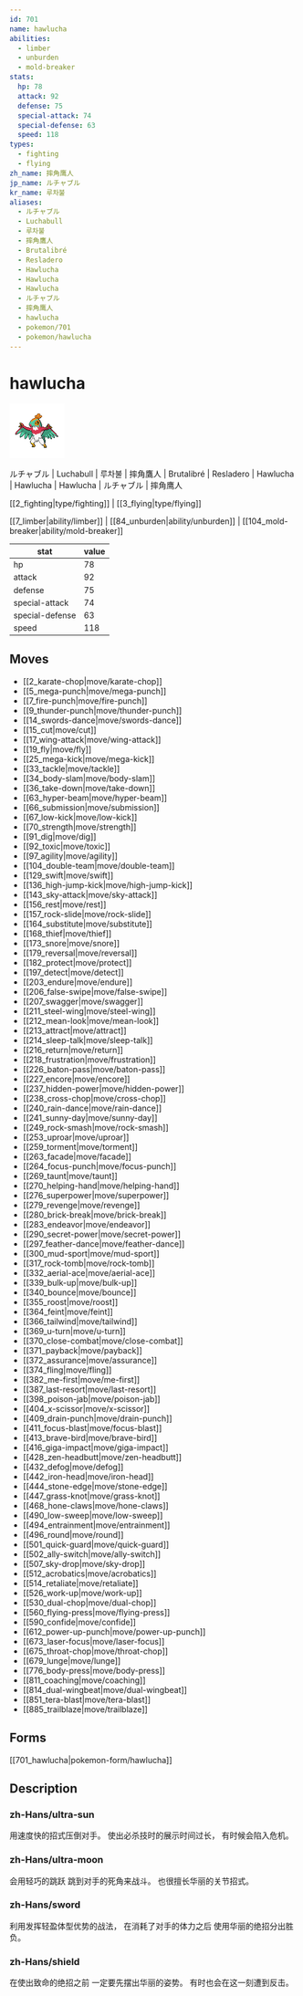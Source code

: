 ```yaml
---
id: 701
name: hawlucha
abilities:
  - limber
  - unburden
  - mold-breaker
stats:
  hp: 78
  attack: 92
  defense: 75
  special-attack: 74
  special-defense: 63
  speed: 118
types:
  - fighting
  - flying
zh_name: 摔角鹰人
jp_name: ルチャブル
kr_name: 루차불
aliases:
  - ルチャブル
  - Luchabull
  - 루차불
  - 摔角鷹人
  - Brutalibré
  - Resladero
  - Hawlucha
  - Hawlucha
  - Hawlucha
  - ルチャブル
  - 摔角鹰人
  - hawlucha
  - pokemon/701
  - pokemon/hawlucha
---
```

# hawlucha

![](https://raw.githubusercontent.com/PokeAPI/sprites/master/sprites/pokemon/701.png)

ルチャブル | Luchabull | 루차불 | 摔角鷹人 | Brutalibré | Resladero | Hawlucha | Hawlucha | Hawlucha | ルチャブル | 摔角鹰人

[[2_fighting|type/fighting]] | [[3_flying|type/flying]]

[[7_limber|ability/limber]] | [[84_unburden|ability/unburden]] | [[104_mold-breaker|ability/mold-breaker]]

|stat|value|
|---|---|
|hp|78|
|attack|92|
|defense|75|
|special-attack|74|
|special-defense|63|
|speed|118|


## Moves

- [[2_karate-chop|move/karate-chop]]
- [[5_mega-punch|move/mega-punch]]
- [[7_fire-punch|move/fire-punch]]
- [[9_thunder-punch|move/thunder-punch]]
- [[14_swords-dance|move/swords-dance]]
- [[15_cut|move/cut]]
- [[17_wing-attack|move/wing-attack]]
- [[19_fly|move/fly]]
- [[25_mega-kick|move/mega-kick]]
- [[33_tackle|move/tackle]]
- [[34_body-slam|move/body-slam]]
- [[36_take-down|move/take-down]]
- [[63_hyper-beam|move/hyper-beam]]
- [[66_submission|move/submission]]
- [[67_low-kick|move/low-kick]]
- [[70_strength|move/strength]]
- [[91_dig|move/dig]]
- [[92_toxic|move/toxic]]
- [[97_agility|move/agility]]
- [[104_double-team|move/double-team]]
- [[129_swift|move/swift]]
- [[136_high-jump-kick|move/high-jump-kick]]
- [[143_sky-attack|move/sky-attack]]
- [[156_rest|move/rest]]
- [[157_rock-slide|move/rock-slide]]
- [[164_substitute|move/substitute]]
- [[168_thief|move/thief]]
- [[173_snore|move/snore]]
- [[179_reversal|move/reversal]]
- [[182_protect|move/protect]]
- [[197_detect|move/detect]]
- [[203_endure|move/endure]]
- [[206_false-swipe|move/false-swipe]]
- [[207_swagger|move/swagger]]
- [[211_steel-wing|move/steel-wing]]
- [[212_mean-look|move/mean-look]]
- [[213_attract|move/attract]]
- [[214_sleep-talk|move/sleep-talk]]
- [[216_return|move/return]]
- [[218_frustration|move/frustration]]
- [[226_baton-pass|move/baton-pass]]
- [[227_encore|move/encore]]
- [[237_hidden-power|move/hidden-power]]
- [[238_cross-chop|move/cross-chop]]
- [[240_rain-dance|move/rain-dance]]
- [[241_sunny-day|move/sunny-day]]
- [[249_rock-smash|move/rock-smash]]
- [[253_uproar|move/uproar]]
- [[259_torment|move/torment]]
- [[263_facade|move/facade]]
- [[264_focus-punch|move/focus-punch]]
- [[269_taunt|move/taunt]]
- [[270_helping-hand|move/helping-hand]]
- [[276_superpower|move/superpower]]
- [[279_revenge|move/revenge]]
- [[280_brick-break|move/brick-break]]
- [[283_endeavor|move/endeavor]]
- [[290_secret-power|move/secret-power]]
- [[297_feather-dance|move/feather-dance]]
- [[300_mud-sport|move/mud-sport]]
- [[317_rock-tomb|move/rock-tomb]]
- [[332_aerial-ace|move/aerial-ace]]
- [[339_bulk-up|move/bulk-up]]
- [[340_bounce|move/bounce]]
- [[355_roost|move/roost]]
- [[364_feint|move/feint]]
- [[366_tailwind|move/tailwind]]
- [[369_u-turn|move/u-turn]]
- [[370_close-combat|move/close-combat]]
- [[371_payback|move/payback]]
- [[372_assurance|move/assurance]]
- [[374_fling|move/fling]]
- [[382_me-first|move/me-first]]
- [[387_last-resort|move/last-resort]]
- [[398_poison-jab|move/poison-jab]]
- [[404_x-scissor|move/x-scissor]]
- [[409_drain-punch|move/drain-punch]]
- [[411_focus-blast|move/focus-blast]]
- [[413_brave-bird|move/brave-bird]]
- [[416_giga-impact|move/giga-impact]]
- [[428_zen-headbutt|move/zen-headbutt]]
- [[432_defog|move/defog]]
- [[442_iron-head|move/iron-head]]
- [[444_stone-edge|move/stone-edge]]
- [[447_grass-knot|move/grass-knot]]
- [[468_hone-claws|move/hone-claws]]
- [[490_low-sweep|move/low-sweep]]
- [[494_entrainment|move/entrainment]]
- [[496_round|move/round]]
- [[501_quick-guard|move/quick-guard]]
- [[502_ally-switch|move/ally-switch]]
- [[507_sky-drop|move/sky-drop]]
- [[512_acrobatics|move/acrobatics]]
- [[514_retaliate|move/retaliate]]
- [[526_work-up|move/work-up]]
- [[530_dual-chop|move/dual-chop]]
- [[560_flying-press|move/flying-press]]
- [[590_confide|move/confide]]
- [[612_power-up-punch|move/power-up-punch]]
- [[673_laser-focus|move/laser-focus]]
- [[675_throat-chop|move/throat-chop]]
- [[679_lunge|move/lunge]]
- [[776_body-press|move/body-press]]
- [[811_coaching|move/coaching]]
- [[814_dual-wingbeat|move/dual-wingbeat]]
- [[851_tera-blast|move/tera-blast]]
- [[885_trailblaze|move/trailblaze]]

## Forms



[[701_hawlucha|pokemon-form/hawlucha]]

## Description

### zh-Hans/ultra-sun

用速度快的招式压倒对手。
使出必杀技时的展示时间过长，
有时候会陷入危机。

### zh-Hans/ultra-moon

会用轻巧的跳跃
跳到对手的死角来战斗。
也很擅长华丽的关节招式。

### zh-Hans/sword

利用发挥轻盈体型优势的战法，
在消耗了对手的体力之后
使用华丽的绝招分出胜负。

### zh-Hans/shield

在使出致命的绝招之前
一定要先摆出华丽的姿势。
有时也会在这一刻遭到反击。

